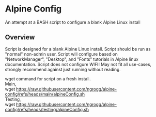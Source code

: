# Alpine Config
An attempt at a BASH script to configure a blank Alpine Linux install

## Overview
Script is designed for a blank Alpine Linux install. Script should be run as "normal" non-admin user.
Script will configure based on "NetworkManager", "Desktop", and "Fonts" tutorials in Alpine linux documentation. Script does not configure WIFI!
May not fit all use-cases, strongly recommend against just running without reading.

wget command for script on a fresh install. <br>
Main, <br>
wget https://raw.githubusercontent.com/ngrogg/alpine-config/refs/heads/main/alpineConfig.sh <br>
Testing, <br>
wget https://raw.githubusercontent.com/ngrogg/alpine-config/refs/heads/testing/alpineConfig.sh <br>
